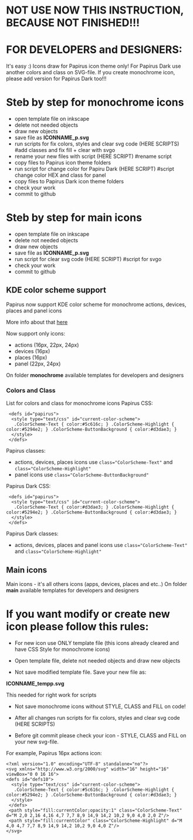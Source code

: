 # NOT USE NOW THIS INSTRUCTION, BECAUSE NOT FINISHED!!!
# FOR DEVELOPERS and DESIGNERS:
It's easy :)
Icons draw for Papirus icon theme only! For Papirus Dark use another colors and class on SVG-file.
If you create monochrome icon, please add version for Papirus Dark too!!!

# Steb by step for monochrome icons
- open template file on inkscape
- delete not needed objects
- draw new objects
- save file as **ICONNAME_p.svg**
- run scripts for fix colors, styles and clear svg code  (HERE SCRIPTS) #add classes and fix fill + clear with svgo
- rename your new files with script (HERE SCRIPT) #rename script
- copy files to Papirus icon theme folders
- run script for change color for Papiru Dark (HERE SCRIPT) #script change color HEX and class for panel
- copy files to Papirus Dark icon theme folders
- check your work
- commit to github

# Steb by step for main icons
- open template file on inkscape
- delete not needed objects
- draw new objects
- save file as **ICONNAME_p.svg**
- run script for clear svg code  (HERE SCRIPT) #script for svgo
- check your work
- commit to github

## KDE color scheme support
Papirus now support KDE color scheme for monochrome actions, devices, places and panel icons

More info about that [here](https://techbase.kde.org/Development/Tutorials/Plasma5/ThemeDetails#Colors)

Now support only icons:
- actions (16px, 22px, 24px)
- devices (16px)
- places (16px)
- panel (22px, 24px)

On folder **monochrome** available templates for developers and designers

### Colors and Class
List for colors and class for monochrome icons
Papirus CSS:
```
 <defs id="papirus">
  <style type="text/css" id="current-color-scheme">
   .ColorScheme-Text { color:#5c616c; } .ColorScheme-Highlight { color:#5294e2; } .ColorScheme-ButtonBackground { color:#d3dae3; }
  </style>
 </defs>
```
Papirus classes:
- actions, devices, places icons use `class="ColorScheme-Text"` and `class="ColorScheme-Highlight"`
- panel icons use `class="ColorScheme-ButtonBackground"`

Papirus Dark CSS:
```
 <defs id="papirus">
  <style type="text/css" id="current-color-scheme">
   .ColorScheme-Text { color:#d3dae3; } .ColorScheme-Highlight { color:#5294e2; } .ColorScheme-ButtonBackground { color:#d3dae3; }
  </style>
 </defs>
```
Papirus Dark classes:
- actions, devices, places and panel icons use `class="ColorScheme-Text"` and `class="ColorScheme-Highlight"`


## Main icons
Main icons - it's all others icons (apps, devices, places and etc..)
On folder **main** available templates for developers and designers

# If you want modify or create new icon please follow this rules:

- For new icon use ONLY template file (this icons already cleared and have CSS Style for monochrome icons)

- Open template file, delete not needed objects and draw new objects

- Not save modified template file. Save your new file as:

**ICONNAME_tempp.svg**

This needed for right work for scripts

- Not save monochrome icons without STYLE, CLASS and FILL on code!

- After all changes run scripts for fix colors, styles and clear svg code  (HERE SCRIPTS)

- Before git commit please check your icon - STYLE, CLASS and FILL on your new svg-file.

For example, Papirus 16px actions icon:

```
<?xml version="1.0" encoding="UTF-8" standalone="no"?>
<svg xmlns="http://www.w3.org/2000/svg" width="16" height="16" viewBox="0 0 16 16">
<defs id="defs10">
  <style type="text/css" id="current-color-scheme">
   .ColorScheme-Text { color:#5c616c; } .ColorScheme-Highlight { color:#5294e2; } .ColorScheme-ButtonBackground { color:#d3dae3; }
  </style>
 </defs>
 <path style="fill:currentColor;opacity:1" class="ColorScheme-Text" d="M 2,0 2,16 4,16 4,7 7,7 8,9 14,9 14,2 10,2 9,0 4,0 2,0 Z"/>
 <path style="fill:currentColor" class="ColorScheme-Highlight" d="M 4,0 4,7 7,7 8,9 14,9 14,2 10,2 9,0 4,0 Z"/>
</svg>
```


